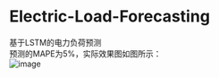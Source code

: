 # Electric-Load-Forecasting
基于LSTM的电力负荷预测<br>
预测的MAPE为5%，实际效果图如图所示：<br>
![image](https://github.com/benjamingli/Electric-Load-Forecasting/blob/master/load_RNN/out_picture.png)
